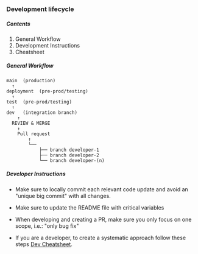 ### Development lifecycle
##### Contents
1. General Workflow
1. Development Instructions
1. Cheatsheet
##### General Workflow

```
main  (production)
  ↑
deployment  (pre-prod/testing)
  ↑
test  (pre-prod/testing)
  ↑
dev   (integration branch)  
    ↑
  REVIEW & MERGE
    ↑
    Pull request
        ↑
        └──  
            ├── branch developer-1
            ├── branch developer-2
            └── branch developer-(n)
```
##### Developer Instructions
- Make sure to locally commit each relevant code update and avoid an "unique big commit" with all changes.
- Make sure to update the README file with critical variables
- When developing and creating a PR, make sure you only focus on one scope, i.e.: "only bug fix"

- If you are a developer, to create a systematic approach follow these steps [Dev Cheatsheet](dev_lifecycle.md).
